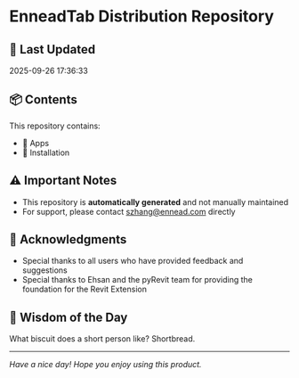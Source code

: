 # EnneadTab Distribution Repository

## 📅 Last Updated
2025-09-26 17:36:33



## 📦 Contents
This repository contains:
- 📂 Apps
- 📂 Installation

## ⚠️ Important Notes
- This repository is **automatically generated** and not manually maintained
- For support, please contact szhang@ennead.com directly

## 🙏 Acknowledgments
- Special thanks to all users who have provided feedback and suggestions
- Special thanks to Ehsan and the pyRevit team for providing the foundation for the Revit Extension

## 💭 Wisdom of the Day
What biscuit does a short person like? Shortbread.

---
*Have a nice day! Hope you enjoy using this product.*
